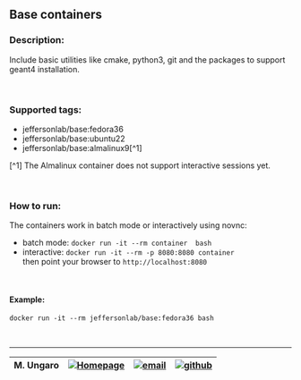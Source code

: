 ## Base containers

### Description:

Include basic utilities like cmake, python3, git and the packages to 
support geant4 installation.

<br/>

### Supported tags:

- jeffersonlab/base:fedora36
- jeffersonlab/base:ubuntu22
- jeffersonlab/base:almalinux9[^1]
  
[^1] The Almalinux container does not support interactive sessions yet.

<br/>

### How to run:

The containers work in batch mode or interactively using novnc:

* batch mode:  `docker run -it --rm container  bash`
* interactive: `docker run -it --rm -p 8080:8080 container` <br/> 
  then point your browser to `http://localhost:8080`

<br/>

#### Example:

```
docker run -it --rm jeffersonlab/base:fedora36 bash
```

<br/>

---


| M. Ungaro |   [![Homepage](https://cdn3.iconfinder.com/data/icons/feather-5/24/home-64.png)](https://maureeungaro.github.io/home/)   |        [![email](https://cdn4.iconfinder.com/data/icons/aiga-symbol-signs/439/aiga_mail-64.png)](mailto:ungaro@jlab.org)         | [![github](https://cdn4.iconfinder.com/data/icons/ionicons/512/icon-social-github-64.png)](https://github.com/maureeungaro)  | 
|:---------:|:------------------------------------------------------------------------------------------------------------------------:|:--------------------------------------------------------------------------------------------------------------------------------:|:----------------------------------------------------------------------------------------------------------------------------:|






